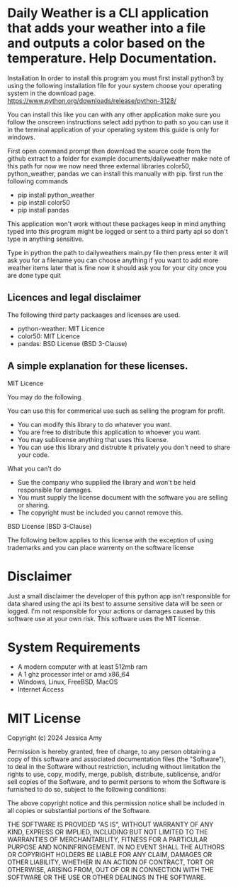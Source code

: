 # Daily Weather is a CLI application that adds your weather into a file and outputs a color based on the temperature. Help Documentation.

Installation
In order to install this program you must first install python3 by using the following installation file for your system choose your operating system in the download page.
https://www.python.org/downloads/release/python-3128/

You can install this like you can with any other application make sure you follow the onscreen instructions select add python to path so you can use it in the terminal application of your operating system this guide is only for windows.

First open command prompt then download the source code from the github extract to a folder for example documents/dailyweather make note of this path for now we now need three external libraries color50, python_weather, pandas we can install this manually with pip. first run the following commands 

- pip install python_weather
- pip install color50
- pip install pandas

This application won't work without these packages keep in mind anything typed into this program might be logged or sent to a third party api so don't type in anything sensitive.


Type in python the path to dailyweathers main.py file then press enter it will ask you for a filename you can choose anything if you want to add more weather items later that is fine now it should ask you for your city once you are done type quit

## Licences and legal disclaimer

The following third party packaages and licenses are used.

- python-weather:  MIT Licence
- color50: MIT Licence
- pandas: BSD License (BSD 3-Clause)

## A simple explanation for these licenses.

MIT Licence

You may do the following.

You can use this for commerical use such as selling the program for profit.

- You can modify this library to do whatever you want.
- You are free to distribute this application to whoever you want.
- You may sublicense anything that uses this license.
- You can use this library and distrubte it privately you don't need to share your code.

What you can't do

- Sue the company who supplied the library and won't be held responsible for damages.
- You must supply the license document with the software you are selling or sharing.
- The copyright must be included you cannot remove this.

BSD License (BSD 3-Clause)

The following bellow applies to this license with the exception of using trademarks and you can place warrenty on the software license

# Disclaimer

Just a small disclaimer the developer of this python app isn't responsible for data shared using the api its best to assume sensitive data will be seen or logged. I'm not responsible for your actions or damages caused by this software use at your own risk.
This software uses the MIT license.

# System Requirements
- A modern computer with at least 512mb ram
- A 1 ghz processor intel or amd x86_64
- Windows, Linux, FreeBSD, MacOS
- Internet Access

# MIT License

Copyright (c) 2024 Jessica Amy

Permission is hereby granted, free of charge, to any person obtaining a copy
of this software and associated documentation files (the "Software"), to deal
in the Software without restriction, including without limitation the rights
to use, copy, modify, merge, publish, distribute, sublicense, and/or sell
copies of the Software, and to permit persons to whom the Software is
furnished to do so, subject to the following conditions:

The above copyright notice and this permission notice shall be included in all
copies or substantial portions of the Software.

THE SOFTWARE IS PROVIDED "AS IS", WITHOUT WARRANTY OF ANY KIND, EXPRESS OR
IMPLIED, INCLUDING BUT NOT LIMITED TO THE WARRANTIES OF MERCHANTABILITY,
FITNESS FOR A PARTICULAR PURPOSE AND NONINFRINGEMENT. IN NO EVENT SHALL THE
AUTHORS OR COPYRIGHT HOLDERS BE LIABLE FOR ANY CLAIM, DAMAGES OR OTHER
LIABILITY, WHETHER IN AN ACTION OF CONTRACT, TORT OR OTHERWISE, ARISING FROM,
OUT OF OR IN CONNECTION WITH THE SOFTWARE OR THE USE OR OTHER DEALINGS IN THE
SOFTWARE.


